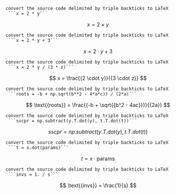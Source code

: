 
    convert the source code delimited by triple backticks to LaTeX
     ```x = 2 * y```

$$
x = 2 \times y
$$


    convert the source code delimited by triple backticks to LaTeX
     ```x = 2 * y + 3```

$$
x = 2 \cdot y + 3
$$


    convert the source code delimited by triple backticks to LaTeX
     ```x = 2 * y / (3 * z)```

$$
x = \frac{{2 \cdot y}}{{3 \cdot z}}
$$


    convert the source code delimited by triple backticks to LaTeX
     ```roots = -b + np.sqrt(b**2 - 4*a*c)) / (2*a)```

$$
\text{{roots}} = \frac{{-b + \sqrt{{b^2 - 4ac}}}}{{2a}}
$$


    convert the source code delimited by triple backticks to LaTeX
     ```sscpr = np.subtract(y.T.dot(y), t.T.dot(t))```

$$
sscpr = np.subtract(y.T.dot(y), t.T.dot(t))
$$


    convert the source code delimited by triple backticks to LaTeX
     ```t = x.dot(params)```

$$
t = x \cdot \text{{params}}
$$


    convert the source code delimited by triple backticks to LaTeX
     ```invs = 1. / s```

$$
\text{{invs}} = \frac{1}{s}
$$